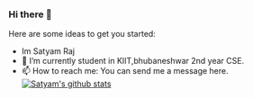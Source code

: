 ### Hi there 👋

Here are some ideas to get you started:
- Im Satyam Raj
- 🔭 I’m currently student in KIIT,bhubaneshwar 2nd year CSE.
- 📫 How to reach me: You can send me a message here.
[![Satyam's github stats](https://github-readme-stats.vercel.app/api?username=satyamraj123)](https://github.com/anuraghazra/github-readme-stats)
